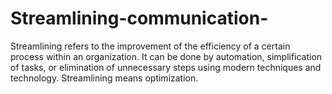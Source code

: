 # Streamlining-communication-
Streamlining refers to the improvement of the efficiency of a certain process within an organization. It can be done by automation, simplification of tasks, or elimination of unnecessary steps using modern techniques and technology. Streamlining means optimization.

